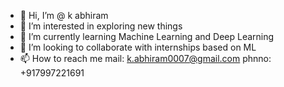 - 👋 Hi, I’m @ k abhiram
- 👀 I’m interested in exploring new things
- 🌱 I’m currently learning Machine Learning and Deep Learning
- 💞️ I’m looking to collaborate with internships based on ML
- 📫 How to reach me mail: k.abhiram0007@gmail.com phnno: +917997221691 
<!---
blankspaceone71/blankspaceone71 is a ✨ special ✨ repository because its `README.md` (this file) appears on your GitHub profile.
You can click the Preview link to take a look at your changes.
--->
